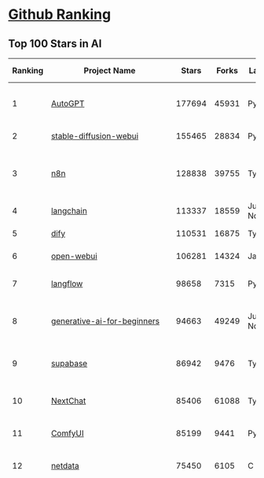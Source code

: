[Github Ranking](../README.md)
==========

## Top 100 Stars in AI

| Ranking | Project Name | Stars | Forks | Language | Open Issues | Description | Last Commit |
| ------- | ------------ | ----- | ----- | -------- | ----------- | ----------- | ----------- |
| 1 | [AutoGPT](https://github.com/Significant-Gravitas/AutoGPT) | 177694 | 45931 | Python | 157 | AutoGPT is the vision of accessible AI for everyone, to use and to build on. Our mission is to provide the tools, so that you can focus on what matters. | 2025-08-12T03:54:58Z |
| 2 | [stable-diffusion-webui](https://github.com/AUTOMATIC1111/stable-diffusion-webui) | 155465 | 28834 | Python | 2362 | Stable Diffusion web UI | 2025-05-03T06:17:03Z |
| 3 | [n8n](https://github.com/n8n-io/n8n) | 128838 | 39755 | TypeScript | 575 | Fair-code workflow automation platform with native AI capabilities. Combine visual building with custom code, self-host or cloud, 400+ integrations. | 2025-08-11T23:12:52Z |
| 4 | [langchain](https://github.com/langchain-ai/langchain) | 113337 | 18559 | Jupyter Notebook | 212 | 🦜🔗 Build context-aware reasoning applications | 2025-08-12T02:26:45Z |
| 5 | [dify](https://github.com/langgenius/dify) | 110531 | 16875 | TypeScript | 690 | Production-ready platform for agentic workflow development. | 2025-08-12T03:14:42Z |
| 6 | [open-webui](https://github.com/open-webui/open-webui) | 106281 | 14324 | JavaScript | 203 | User-friendly AI Interface (Supports Ollama, OpenAI API, ...) | 2025-08-11T23:48:07Z |
| 7 | [langflow](https://github.com/langflow-ai/langflow) | 98658 | 7315 | Python | 430 | Langflow is a powerful tool for building and deploying AI-powered agents and workflows. | 2025-08-12T00:44:27Z |
| 8 | [generative-ai-for-beginners](https://github.com/microsoft/generative-ai-for-beginners) | 94663 | 49249 | Jupyter Notebook | 11 | 21 Lessons, Get Started Building with Generative AI  🔗 https://microsoft.github.io/generative-ai-for-beginners/ | 2025-08-11T05:20:19Z |
| 9 | [supabase](https://github.com/supabase/supabase) | 86942 | 9476 | TypeScript | 249 | The Postgres development platform. Supabase gives you a dedicated Postgres database to build your web, mobile, and AI applications. | 2025-08-12T03:44:49Z |
| 10 | [NextChat](https://github.com/ChatGPTNextWeb/NextChat) | 85406 | 61088 | TypeScript | 660 | ✨ Light and Fast AI Assistant. Support: Web \| iOS \| MacOS \| Android \|  Linux \| Windows | 2025-08-10T09:21:12Z |
| 11 | [ComfyUI](https://github.com/comfyanonymous/ComfyUI) | 85199 | 9441 | Python | 2469 | The most powerful and modular diffusion model GUI, api and backend with a graph/nodes interface. | 2025-08-11T21:15:15Z |
| 12 | [netdata](https://github.com/netdata/netdata) | 75450 | 6105 | C | 166 | The fastest path to AI-powered full stack observability, even for lean teams. | 2025-08-12T00:24:34Z |
| 13 | [funNLP](https://github.com/fighting41love/funNLP) | 75372 | 14956 | Python | 34 | 中英文敏感词、语言检测、中外手机/电话归属地/运营商查询、名字推断性别、手机号抽取、身份证抽取、邮箱抽取、中日文人名库、中文缩写库、拆字词典、词汇情感值、停用词、反动词表、暴恐词表、繁简体转换、英文模拟中文发音、汪峰歌词生成器、职业名称词库、同义词库、反义词库、否定词库、汽车品牌词库、汽车零件词库、连续英文切割、各种中文词向量、公司名字大全、古诗词库、IT词库、财经词库、成语词库、地名词库、历史名人词库、诗词词库、医学词库、饮食词库、法律词库、汽车词库、动物词库、中文聊天语料、中文谣言数据、百度中文问答数据集、句子相似度匹配算法集合、bert资源、文本生成&摘要相关工具、cocoNLP信息抽取工具、国内电话号码正则匹配、清华大学XLORE:中英文跨语言百科知识图谱、清华大学人工智能技术系列报告、自然语言生成、NLU太难了系列、自动对联数据及机器人、用户名黑名单列表、罪名法务名词及分类模型、微信公众号语料、cs224n深度学习自然语言处理课程、中文手写汉字识别、中文自然语言处理 语料/数据集、变量命名神器、分词语料库+代码、任务型对话英文数据集、ASR 语音数据集 + 基于深度学习的中文语音识别系统、笑声检测器、Microsoft多语言数字/单位/如日期时间识别包、中华新华字典数据库及api(包括常用歇后语、成语、词语和汉字)、文档图谱自动生成、SpaCy 中文模型、Common Voice语音识别数据集新版、神经网络关系抽取、基于bert的命名实体识别、关键词(Keyphrase)抽取包pke、基于医疗领域知识图谱的问答系统、基于依存句法与语义角色标注的事件三元组抽取、依存句法分析4万句高质量标注数据、cnocr：用来做中文OCR的Python3包、中文人物关系知识图谱项目、中文nlp竞赛项目及代码汇总、中文字符数据、speech-aligner: 从“人声语音”及其“语言文本”产生音素级别时间对齐标注的工具、AmpliGraph: 知识图谱表示学习(Python)库：知识图谱概念链接预测、Scattertext 文本可视化(python)、语言/知识表示工具：BERT & ERNIE、中文对比英文自然语言处理NLP的区别综述、Synonyms中文近义词工具包、HarvestText领域自适应文本挖掘工具（新词发现-情感分析-实体链接等）、word2word：(Python)方便易用的多语言词-词对集：62种语言/3,564个多语言对、语音识别语料生成工具：从具有音频/字幕的在线视频创建自动语音识别(ASR)语料库、构建医疗实体识别的模型（包含词典和语料标注）、单文档非监督的关键词抽取、Kashgari中使用gpt-2语言模型、开源的金融投资数据提取工具、文本自动摘要库TextTeaser: 仅支持英文、人民日报语料处理工具集、一些关于自然语言的基本模型、基于14W歌曲知识库的问答尝试--功能包括歌词接龙and已知歌词找歌曲以及歌曲歌手歌词三角关系的问答、基于Siamese bilstm模型的相似句子判定模型并提供训练数据集和测试数据集、用Transformer编解码模型实现的根据Hacker News文章标题自动生成评论、用BERT进行序列标记和文本分类的模板代码、LitBank：NLP数据集——支持自然语言处理和计算人文学科任务的100部带标记英文小说语料、百度开源的基准信息抽取系统、虚假新闻数据集、Facebook: LAMA语言模型分析，提供Transformer-XL/BERT/ELMo/GPT预训练语言模型的统一访问接口、CommonsenseQA：面向常识的英文QA挑战、中文知识图谱资料、数据及工具、各大公司内部里大牛分享的技术文档 PDF 或者 PPT、自然语言生成SQL语句（英文）、中文NLP数据增强（EDA）工具、英文NLP数据增强工具 、基于医药知识图谱的智能问答系统、京东商品知识图谱、基于mongodb存储的军事领域知识图谱问答项目、基于远监督的中文关系抽取、语音情感分析、中文ULMFiT-情感分析-文本分类-语料及模型、一个拍照做题程序、世界各国大规模人名库、一个利用有趣中文语料库 qingyun 训练出来的中文聊天机器人、中文聊天机器人seqGAN、省市区镇行政区划数据带拼音标注、教育行业新闻语料库包含自动文摘功能、开放了对话机器人-知识图谱-语义理解-自然语言处理工具及数据、中文知识图谱：基于百度百科中文页面-抽取三元组信息-构建中文知识图谱、masr: 中文语音识别-提供预训练模型-高识别率、Python音频数据增广库、中文全词覆盖BERT及两份阅读理解数据、ConvLab：开源多域端到端对话系统平台、中文自然语言处理数据集、基于最新版本rasa搭建的对话系统、基于TensorFlow和BERT的管道式实体及关系抽取、一个小型的证券知识图谱/知识库、复盘所有NLP比赛的TOP方案、OpenCLaP：多领域开源中文预训练语言模型仓库、UER：基于不同语料+编码器+目标任务的中文预训练模型仓库、中文自然语言处理向量合集、基于金融-司法领域(兼有闲聊性质)的聊天机器人、g2pC：基于上下文的汉语读音自动标记模块、Zincbase 知识图谱构建工具包、诗歌质量评价/细粒度情感诗歌语料库、快速转化「中文数字」和「阿拉伯数字」、百度知道问答语料库、基于知识图谱的问答系统、jieba_fast 加速版的jieba、正则表达式教程、中文阅读理解数据集、基于BERT等最新语言模型的抽取式摘要提取、Python利用深度学习进行文本摘要的综合指南、知识图谱深度学习相关资料整理、维基大规模平行文本语料、StanfordNLP 0.2.0：纯Python版自然语言处理包、NeuralNLP-NeuralClassifier：腾讯开源深度学习文本分类工具、端到端的封闭域对话系统、中文命名实体识别：NeuroNER vs. BertNER、新闻事件线索抽取、2019年百度的三元组抽取比赛：“科学空间队”源码、基于依存句法的开放域文本知识三元组抽取和知识库构建、中文的GPT2训练代码、ML-NLP - 机器学习(Machine Learning)NLP面试中常考到的知识点和代码实现、nlp4han:中文自然语言处理工具集(断句/分词/词性标注/组块/句法分析/语义分析/NER/N元语法/HMM/代词消解/情感分析/拼写检查、XLM：Facebook的跨语言预训练语言模型、用基于BERT的微调和特征提取方法来进行知识图谱百度百科人物词条属性抽取、中文自然语言处理相关的开放任务-数据集-当前最佳结果、CoupletAI - 基于CNN+Bi-LSTM+Attention 的自动对对联系统、抽象知识图谱、MiningZhiDaoQACorpus - 580万百度知道问答数据挖掘项目、brat rapid annotation tool: 序列标注工具、大规模中文知识图谱数据：1.4亿实体、数据增强在机器翻译及其他nlp任务中的应用及效果、allennlp阅读理解:支持多种数据和模型、PDF表格数据提取工具 、 Graphbrain：AI开源软件库和科研工具，目的是促进自动意义提取和文本理解以及知识的探索和推断、简历自动筛选系统、基于命名实体识别的简历自动摘要、中文语言理解测评基准，包括代表性的数据集&基准模型&语料库&排行榜、树洞 OCR 文字识别 、从包含表格的扫描图片中识别表格和文字、语声迁移、Python口语自然语言处理工具集(英文)、 similarity：相似度计算工具包，java编写、海量中文预训练ALBERT模型 、Transformers 2.0 、基于大规模音频数据集Audioset的音频增强 、Poplar：网页版自然语言标注工具、图片文字去除，可用于漫画翻译 、186种语言的数字叫法库、Amazon发布基于知识的人-人开放领域对话数据集 、中文文本纠错模块代码、繁简体转换 、 Python实现的多种文本可读性评价指标、类似于人名/地名/组织机构名的命名体识别数据集 、东南大学《知识图谱》研究生课程(资料)、. 英文拼写检查库 、 wwsearch是企业微信后台自研的全文检索引擎、CHAMELEON：深度学习新闻推荐系统元架构 、 8篇论文梳理BERT相关模型进展与反思、DocSearch：免费文档搜索引擎、 LIDA：轻量交互式对话标注工具 、aili - the fastest in-memory index in the East 东半球最快并发索引 、知识图谱车音工作项目、自然语言生成资源大全 、中日韩分词库mecab的Python接口库、中文文本摘要/关键词提取、汉字字符特征提取器 (featurizer)，提取汉字的特征（发音特征、字形特征）用做深度学习的特征、中文生成任务基准测评 、中文缩写数据集、中文任务基准测评 - 代表性的数据集-基准(预训练)模型-语料库-baseline-工具包-排行榜、PySS3：面向可解释AI的SS3文本分类器机器可视化工具 、中文NLP数据集列表、COPE - 格律诗编辑程序、doccano：基于网页的开源协同多语言文本标注工具 、PreNLP：自然语言预处理库、简单的简历解析器，用来从简历中提取关键信息、用于中文闲聊的GPT2模型：GPT2-chitchat、基于检索聊天机器人多轮响应选择相关资源列表(Leaderboards、Datasets、Papers)、(Colab)抽象文本摘要实现集锦(教程 、词语拼音数据、高效模糊搜索工具、NLP数据增广资源集、微软对话机器人框架 、 GitHub Typo Corpus：大规模GitHub多语言拼写错误/语法错误数据集、TextCluster：短文本聚类预处理模块 Short text cluster、面向语音识别的中文文本规范化、BLINK：最先进的实体链接库、BertPunc：基于BERT的最先进标点修复模型、Tokenizer：快速、可定制的文本词条化库、中文语言理解测评基准，包括代表性的数据集、基准(预训练)模型、语料库、排行榜、spaCy 医学文本挖掘与信息提取 、 NLP任务示例项目代码集、 python拼写检查库、chatbot-list - 行业内关于智能客服、聊天机器人的应用和架构、算法分享和介绍、语音质量评价指标(MOSNet, BSSEval, STOI, PESQ, SRMR)、 用138GB语料训练的法文RoBERTa预训练语言模型 、BERT-NER-Pytorch：三种不同模式的BERT中文NER实验、无道词典 - 有道词典的命令行版本，支持英汉互查和在线查询、2019年NLP亮点回顾、 Chinese medical dialogue data 中文医疗对话数据集 、最好的汉字数字(中文数字)-阿拉伯数字转换工具、 基于百科知识库的中文词语多词义/义项获取与特定句子词语语义消歧、awesome-nlp-sentiment-analysis - 情感分析、情绪原因识别、评价对象和评价词抽取、LineFlow：面向所有深度学习框架的NLP数据高效加载器、中文医学NLP公开资源整理 、MedQuAD：(英文)医学问答数据集、将自然语言数字串解析转换为整数和浮点数、Transfer Learning in Natural Language Processing (NLP) 、面向语音识别的中文/英文发音辞典、Tokenizers：注重性能与多功能性的最先进分词器、CLUENER 细粒度命名实体识别 Fine Grained Named Entity Recognition、 基于BERT的中文命名实体识别、中文谣言数据库、NLP数据集/基准任务大列表、nlp相关的一些论文及代码, 包括主题模型、词向量(Word Embedding)、命名实体识别(NER)、文本分类(Text Classificatin)、文本生成(Text Generation)、文本相似性(Text Similarity)计算等，涉及到各种与nlp相关的算法，基于keras和tensorflow 、Python文本挖掘/NLP实战示例、 Blackstone：面向非结构化法律文本的spaCy pipeline和NLP模型通过同义词替换实现文本“变脸” 、中文 预训练 ELECTREA 模型: 基于对抗学习 pretrain Chinese Model 、albert-chinese-ner - 用预训练语言模型ALBERT做中文NER 、基于GPT2的特定主题文本生成/文本增广、开源预训练语言模型合集、多语言句向量包、编码、标记和实现：一种可控高效的文本生成方法、 英文脏话大列表 、attnvis：GPT2、BERT等transformer语言模型注意力交互可视化、CoVoST：Facebook发布的多语种语音-文本翻译语料库，包括11种语言(法语、德语、荷兰语、俄语、西班牙语、意大利语、土耳其语、波斯语、瑞典语、蒙古语和中文)的语音、文字转录及英文译文、Jiagu自然语言处理工具 - 以BiLSTM等模型为基础，提供知识图谱关系抽取 中文分词 词性标注 命名实体识别 情感分析 新词发现 关键词 文本摘要 文本聚类等功能、用unet实现对文档表格的自动检测，表格重建、NLP事件提取文献资源列表 、 金融领域自然语言处理研究资源大列表、CLUEDatasetSearch - 中英文NLP数据集：搜索所有中文NLP数据集，附常用英文NLP数据集 、medical_NER - 中文医学知识图谱命名实体识别 、(哈佛)讲因果推理的免费书、知识图谱相关学习资料/数据集/工具资源大列表、Forte：灵活强大的自然语言处理pipeline工具集 、Python字符串相似性算法库、PyLaia：面向手写文档分析的深度学习工具包、TextFooler：针对文本分类/推理的对抗文本生成模块、Haystack：灵活、强大的可扩展问答(QA)框架、中文关键短语抽取工具 | 2024-05-10T07:38:24Z |
| 14 | [system-prompts-and-models-of-ai-tools](https://github.com/x1xhlol/system-prompts-and-models-of-ai-tools) | 75038 | 21121 | None | 44 | FULL v0, Cursor, Manus, Same.dev, Lovable, Devin, Replit Agent, Windsurf Agent, VSCode Agent, Dia Browser, Xcode, Trae AI, Cluely & Orchids.app (And other Open Sourced) System Prompts, Tools & AI Models. | 2025-08-11T21:39:29Z |
| 15 | [Deep-Live-Cam](https://github.com/hacksider/Deep-Live-Cam) | 72438 | 10442 | Python | 67 | real time face swap and one-click video deepfake with only a single image | 2025-08-11T13:37:45Z |
| 16 | [gemini-cli](https://github.com/google-gemini/gemini-cli) | 68769 | 6840 | TypeScript | 1457 | An open-source AI agent that brings the power of Gemini directly into your terminal. | 2025-08-12T03:16:23Z |
| 17 | [browser-use](https://github.com/browser-use/browser-use) | 67397 | 7782 | Python | 503 | 🌐 Make websites accessible for AI agents. Automate tasks online with ease. | 2025-08-12T00:03:29Z |
| 18 | [awesome-mcp-servers](https://github.com/punkpeye/awesome-mcp-servers) | 65675 | 5259 | None | 26 | A collection of MCP servers. | 2025-08-11T14:32:06Z |
| 19 | [AppFlowy](https://github.com/AppFlowy-IO/AppFlowy) | 64838 | 4490 | Dart | 968 | Bring projects, wikis, and teams together with AI. AppFlowy is the AI collaborative workspace where you achieve more without losing control of your data. The leading open source Notion alternative. | 2025-08-05T13:51:16Z |
| 20 | [lobe-chat](https://github.com/lobehub/lobe-chat) | 64347 | 13363 | TypeScript | 861 | 🤯 Lobe Chat - an open-source, modern design AI chat framework. Supports multiple AI providers (OpenAI / Claude 4 / Gemini / DeepSeek / Ollama / Qwen), Knowledge Base (file upload / RAG ), one click install MCP Marketplace and Artifacts / Thinking. One-click FREE deployment of your private AI Agent application. | 2025-08-12T03:05:08Z |
| 21 | [LLMs-from-scratch](https://github.com/rasbt/LLMs-from-scratch) | 63211 | 8864 | Jupyter Notebook | 5 | Implement a ChatGPT-like LLM in PyTorch from scratch, step by step | 2025-08-05T18:42:24Z |
| 22 | [ragflow](https://github.com/infiniflow/ragflow) | 62158 | 6349 | TypeScript | 2590 | RAGFlow is an open-source RAG (Retrieval-Augmented Generation) engine based on deep document understanding. | 2025-08-12T03:01:16Z |
| 23 | [MetaGPT](https://github.com/FoundationAgents/MetaGPT) | 57801 | 6948 | Python | 9 | 🌟 The Multi-Agent Framework: First AI Software Company, Towards Natural Language Programming | 2025-06-30T11:45:55Z |
| 24 | [awesome-llm-apps](https://github.com/Shubhamsaboo/awesome-llm-apps) | 57006 | 6772 | Python | 4 | Collection of awesome LLM apps with AI Agents and RAG using OpenAI, Anthropic, Gemini and opensource models. | 2025-08-11T18:51:37Z |
| 25 | [LLaMA-Factory](https://github.com/hiyouga/LLaMA-Factory) | 55983 | 6864 | Python | 555 | Unified Efficient Fine-Tuning of 100+ LLMs & VLMs (ACL 2024) | 2025-08-11T15:17:34Z |
| 26 | [gpt-engineer](https://github.com/AntonOsika/gpt-engineer) | 54687 | 7256 | Python | 31 | CLI platform to experiment with codegen. Precursor to: https://lovable.dev | 2025-05-14T10:15:10Z |
| 27 | [ChatGPT](https://github.com/lencx/ChatGPT) | 53999 | 6144 | Rust | 834 | 🔮 ChatGPT Desktop Application (Mac, Windows and Linux) | 2024-08-29T17:58:11Z |
| 28 | [meilisearch](https://github.com/meilisearch/meilisearch) | 52699 | 2118 | Rust | 213 | A lightning-fast search engine API bringing AI-powered hybrid search to your sites and applications. | 2025-08-11T18:03:00Z |
| 29 | [crawl4ai](https://github.com/unclecode/crawl4ai) | 50754 | 4990 | Python | 147 | 🚀🤖 Crawl4AI: Open-source LLM Friendly Web Crawler & Scraper. Don't be shy, join here: https://discord.gg/jP8KfhDhyN | 2025-08-11T16:44:01Z |
| 30 | [OpenBB](https://github.com/OpenBB-finance/OpenBB) | 48970 | 4547 | Python | 49 | Financial data aggregator for humans and AI agents. | 2025-08-10T18:39:51Z |
| 31 | [autogen](https://github.com/microsoft/autogen) | 48568 | 7422 | Python | 391 | A programming framework for agentic AI 🤖 PyPi: autogen-agentchat Discord: https://aka.ms/autogen-discord Office Hour: https://aka.ms/autogen-officehour | 2025-08-11T16:13:21Z |
| 32 | [anything-llm](https://github.com/Mintplex-Labs/anything-llm) | 47741 | 4883 | JavaScript | 253 | The all-in-one Desktop & Docker AI application with built-in RAG, AI agents, No-code agent builder, MCP compatibility,  and more. | 2025-08-11T22:46:10Z |
| 33 | [firecrawl](https://github.com/mendableai/firecrawl) | 46764 | 4251 | TypeScript | 143 | 🔥 Turn entire websites into LLM-ready markdown or structured data. Scrape, crawl and extract with a single API. | 2025-08-11T19:52:23Z |
| 34 | [unsloth](https://github.com/unslothai/unsloth) | 43821 | 3538 | Python | 700 | Fine-tuning & Reinforcement Learning for LLMs. 🦥 Train OpenAI gpt-oss, Qwen3, Llama 4, DeepSeek-R1, Gemma 3, TTS 2x faster with 70% less VRAM. | 2025-08-09T22:53:29Z |
| 35 | [JeecgBoot](https://github.com/jeecgboot/JeecgBoot) | 43597 | 15498 | Java | 18 | 🔥企业级低代码平台集成了AI应用平台，帮助企业快速实现低代码开发和构建AI应用！前后端分离架构 SpringBoot，SpringCloud、Mybatis，Ant Design4、 Vue3.0、TS+vite！强大的代码生成器让前后端代码一键生成，无需写任何代码! 引领AI低代码开发模式: AI生成->OnlineCoding-> 代码生成-> 手工MERGE，显著的提高效率，又不失灵活~ | 2025-08-12T01:43:30Z |
| 36 | [Flowise](https://github.com/FlowiseAI/Flowise) | 42553 | 21816 | TypeScript | 591 | Build AI Agents, Visually | 2025-08-11T12:09:44Z |
| 37 | [ClickHouse](https://github.com/ClickHouse/ClickHouse) | 42270 | 7548 | C++ | 4333 | ClickHouse® is a real-time analytics database management system | 2025-08-12T03:33:54Z |
| 38 | [kong](https://github.com/Kong/kong) | 41519 | 4963 | Lua | 71 | 🦍 The Cloud-Native API Gateway and AI Gateway. | 2025-08-06T03:35:21Z |
| 39 | [airflow](https://github.com/apache/airflow) | 41514 | 15435 | Python | 1294 | Apache Airflow - A platform to programmatically author, schedule, and monitor workflows | 2025-08-12T03:00:54Z |
| 40 | [ailearning](https://github.com/apachecn/ailearning) | 41240 | 11577 | Python | 3 | AiLearning：数据分析+机器学习实战+线性代数+PyTorch+NLTK+TF2 | 2024-11-12T16:21:55Z |
| 41 | [ColossalAI](https://github.com/hpcaitech/ColossalAI) | 41076 | 4529 | Python | 426 | Making large AI models cheaper, faster and more accessible | 2025-08-11T17:41:53Z |
| 42 | [GitHubDaily](https://github.com/GitHubDaily/GitHubDaily) | 39550 | 4112 | None | 397 | 坚持分享 GitHub 上高质量、有趣实用的开源技术教程、开发者工具、编程网站、技术资讯。A list cool, interesting projects of GitHub. | 2025-03-20T08:54:47Z |
| 43 | [AI-For-Beginners](https://github.com/microsoft/AI-For-Beginners) | 39549 | 7645 | Jupyter Notebook | 27 | 12 Weeks, 24 Lessons, AI for All! | 2025-08-07T11:59:26Z |
| 44 | [ai-hedge-fund](https://github.com/virattt/ai-hedge-fund) | 39236 | 6900 | Python | 18 | An AI Hedge Fund Team | 2025-08-11T21:47:04Z |
| 45 | [MoneyPrinterTurbo](https://github.com/harry0703/MoneyPrinterTurbo) | 39022 | 5643 | Python | 179 | 利用AI大模型，一键生成高清短视频 Generate short videos with one click using AI LLM. | 2025-06-11T06:34:54Z |
| 46 | [upscayl](https://github.com/upscayl/upscayl) | 38577 | 1786 | TypeScript | 55 | 🆙 Upscayl - #1 Free and Open Source AI Image Upscaler for Linux, MacOS and Windows. | 2025-08-01T14:28:41Z |
| 47 | [chatgpt-on-wechat](https://github.com/zhayujie/chatgpt-on-wechat) | 38460 | 9371 | Python | 299 | 基于大模型搭建的聊天机器人，同时支持 微信公众号、企业微信应用、飞书、钉钉 等接入，可选择ChatGPT/Claude/DeepSeek/文心一言/讯飞星火/通义千问/ Gemini/GLM-4/Kimi/LinkAI，能处理文本、语音和图片，访问操作系统和互联网，支持基于自有知识库进行定制企业智能客服。 | 2025-08-08T02:47:49Z |
| 48 | [ray](https://github.com/ray-project/ray) | 38421 | 6693 | Python | 2711 | Ray is an AI compute engine. Ray consists of a core distributed runtime and a set of AI Libraries for accelerating ML workloads. | 2025-08-12T03:01:22Z |
| 49 | [quivr](https://github.com/QuivrHQ/quivr) | 38258 | 3671 | Python | 2 | Opiniated RAG for integrating GenAI in your apps 🧠   Focus on your product rather than the RAG. Easy integration in existing products with customisation!  Any LLM: GPT4, Groq, Llama. Any Vectorstore: PGVector, Faiss. Any Files. Anyway you want.  | 2025-07-09T12:55:23Z |
| 50 | [mem0](https://github.com/mem0ai/mem0) | 38100 | 3963 | Python | 382 | Universal memory layer for AI Agents; Announcing OpenMemory MCP - local and secure memory management. | 2025-08-11T17:57:29Z |
| 51 | [photoprism](https://github.com/photoprism/photoprism) | 38097 | 2122 | Go | 423 | AI-Powered Photos App for the Decentralized Web 🌈💎✨ | 2025-08-11T16:12:17Z |
| 52 | [Open-Assistant](https://github.com/LAION-AI/Open-Assistant) | 37432 | 3292 | Python | 228 | OpenAssistant is a chat-based assistant that understands tasks, can interact with third-party systems, and retrieve information dynamically to do so. | 2024-08-17T01:55:35Z |
| 53 | [aider](https://github.com/Aider-AI/aider) | 36563 | 3376 | Python | 983 | aider is AI pair programming in your terminal | 2025-08-11T20:39:41Z |
| 54 | [MockingBird](https://github.com/babysor/MockingBird) | 36521 | 5264 | Python | 476 | 🚀AI拟声: 5秒内克隆您的声音并生成任意语音内容 Clone a voice in 5 seconds to generate arbitrary speech in real-time | 2024-11-15T05:00:29Z |
| 55 | [chatbox](https://github.com/chatboxai/chatbox) | 36177 | 3475 | TypeScript | 805 | User-friendly Desktop Client App for AI Models/LLMs (GPT, Claude, Gemini, Ollama...) | 2025-08-07T12:18:54Z |
| 56 | [google-research](https://github.com/google-research/google-research) | 36170 | 8158 | Jupyter Notebook | 1059 | Google Research | 2025-08-11T17:16:36Z |
| 57 | [docling](https://github.com/docling-project/docling) | 35752 | 2430 | Python | 463 | Get your documents ready for gen AI | 2025-08-11T16:26:09Z |
| 58 | [crewAI](https://github.com/crewAIInc/crewAI) | 35582 | 4772 | Python | 50 | Framework for orchestrating role-playing, autonomous AI agents. By fostering collaborative intelligence, CrewAI empowers agents to work together seamlessly, tackling complex tasks. | 2025-08-11T21:13:47Z |
| 59 | [mindsdb](https://github.com/mindsdb/mindsdb) | 35178 | 5670 | Python | 46 | AI's query engine - Platform for building AI that can answer questions over large scale federated data. - The only MCP Server you'll ever need | 2025-08-11T15:44:11Z |
| 60 | [AgentGPT](https://github.com/reworkd/AgentGPT) | 34712 | 9464 | TypeScript | 129 | 🤖 Assemble, configure, and deploy autonomous AI Agents in your browser. | 2025-04-29T01:19:32Z |
| 61 | [LocalAI](https://github.com/mudler/LocalAI) | 34493 | 2695 | Go | 402 | :robot: The free, Open Source alternative to OpenAI, Claude and others. Self-hosted and local-first. Drop-in replacement for OpenAI,  running on consumer-grade hardware. No GPU required. Runs gguf, transformers, diffusers and many more models architectures. Features: Generate Text, Audio, Video, Images, Voice Cloning, Distributed, P2P inference | 2025-08-12T03:55:06Z |
| 62 | [gold-miner](https://github.com/xitu/gold-miner) | 34233 | 5046 | None | 9 | 🥇掘金翻译计划，可能是世界最大最好的英译中技术社区，最懂读者和译者的翻译平台： | 2024-04-17T09:44:37Z |
| 63 | [cursor-free-vip](https://github.com/yeongpin/cursor-free-vip) | 34216 | 4190 | Python | 539 | [Support 0.49.x]（Reset Cursor AI MachineID & Bypass Higher Token Limit） Cursor Ai ，自动重置机器ID ， 免费升级使用Pro功能: You've reached your trial request limit. / Too many free trial accounts used on this machine. Please upgrade to pro. We have this limit in place to prevent abuse. Please let us know if you believe this is a mistake. | 2025-06-18T02:18:31Z |
| 64 | [ai-agents-for-beginners](https://github.com/microsoft/ai-agents-for-beginners) | 34080 | 10447 | Jupyter Notebook | 11 | 11 Lessons to Get Started Building AI Agents | 2025-07-24T10:58:47Z |
| 65 | [gpt-pilot](https://github.com/Pythagora-io/gpt-pilot) | 33287 | 3405 | Python | 236 | The first real AI developer | 2025-03-04T06:26:32Z |
| 66 | [Fabric](https://github.com/danielmiessler/Fabric) | 33001 | 3393 | JavaScript | 156 | Fabric is an open-source framework for augmenting humans using AI. It provides a modular system for solving specific problems using a crowdsourced set of AI prompts that can be used anywhere. | 2025-08-11T18:26:49Z |
| 67 | [ruoyi-vue-pro](https://github.com/YunaiV/ruoyi-vue-pro) | 32729 | 7052 | Java | 6 | 🔥 官方推荐 🔥 RuoYi-Vue 全新 Pro 版本，优化重构所有功能。基于 Spring Boot + MyBatis Plus + Vue & Element 实现的后台管理系统 + 微信小程序，支持 RBAC 动态权限、数据权限、SaaS 多租户、Flowable 工作流、三方登录、支付、短信、商城、CRM、ERP、AI 大模型等功能。你的 ⭐️ Star ⭐️，是作者生发的动力！ | 2025-08-08T08:17:46Z |
| 68 | [awesome-cursorrules](https://github.com/PatrickJS/awesome-cursorrules) | 32340 | 2664 | MDX | 33 | 📄  Configuration files that enhance Cursor AI editor experience with custom rules and behaviors | 2025-08-07T18:07:24Z |
| 69 | [spaCy](https://github.com/explosion/spaCy) | 32152 | 4557 | Python | 165 | 💫 Industrial-strength Natural Language Processing (NLP) in Python | 2025-05-28T15:28:05Z |
| 70 | [chatbot-ui](https://github.com/mckaywrigley/chatbot-ui) | 32031 | 9275 | TypeScript | 174 | AI chat for any model. | 2024-08-03T00:38:07Z |
| 71 | [tabby](https://github.com/TabbyML/tabby) | 31942 | 1557 | Rust | 203 | Self-hosted AI coding assistant | 2025-08-08T20:03:57Z |
| 72 | [nacos](https://github.com/alibaba/nacos) | 31892 | 13115 | Java | 255 | an easy-to-use dynamic service discovery, configuration and service management platform for building AI cloud native applications. | 2025-08-11T09:30:44Z |
| 73 | [fairseq](https://github.com/facebookresearch/fairseq) | 31704 | 6587 | Python | 1191 | Facebook AI Research Sequence-to-Sequence Toolkit written in Python. | 2025-06-10T21:41:39Z |
| 74 | [agno](https://github.com/agno-agi/agno) | 31641 | 4016 | Python | 119 | Full-stack framework for building Multi-Agent Systems with memory, knowledge and reasoning. | 2025-08-12T02:23:53Z |
| 75 | [Folo](https://github.com/RSSNext/Folo) | 31156 | 1417 | TypeScript | 180 | 🧡 Follow everything in one place | 2025-08-11T17:36:01Z |
| 76 | [netron](https://github.com/lutzroeder/netron) | 31155 | 2969 | JavaScript | 26 | Visualizer for neural network, deep learning and machine learning models | 2025-08-12T01:59:19Z |
| 77 | [cursor](https://github.com/cursor/cursor) | 31036 | 2009 | None | 1999 | The AI Code Editor | 2024-10-13T19:23:26Z |
| 78 | [khoj](https://github.com/khoj-ai/khoj) | 30700 | 1764 | Python | 75 | Your AI second brain. Self-hostable. Get answers from the web or your docs. Build custom agents, schedule automations, do deep research. Turn any online or local LLM into your personal, autonomous AI (gpt, claude, gemini, llama, qwen, mistral). Get started - free. | 2025-08-09T21:05:21Z |
| 79 | [AI-Expert-Roadmap](https://github.com/AMAI-GmbH/AI-Expert-Roadmap) | 30167 | 2529 | JavaScript | 20 | Roadmap to becoming an Artificial Intelligence Expert in 2022 | 2023-12-31T02:20:16Z |
| 80 | [roop](https://github.com/s0md3v/roop) | 30119 | 6839 | Python | 0 | one-click face swap | 2024-08-19T12:57:17Z |
| 81 | [pytorch-lightning](https://github.com/Lightning-AI/pytorch-lightning) | 29927 | 3553 | Python | 952 | Pretrain, finetune ANY AI model of ANY size on multiple GPUs, TPUs with zero code changes. | 2025-08-11T20:29:35Z |
| 82 | [exo](https://github.com/exo-explore/exo) | 29869 | 1913 | Python | 358 | Run your own AI cluster at home with everyday devices 📱💻 🖥️⌚ | 2025-03-21T22:23:32Z |
| 83 | [Mr.-Ranedeer-AI-Tutor](https://github.com/JushBJJ/Mr.-Ranedeer-AI-Tutor) | 29621 | 3380 | None | 13 | A GPT-4 AI Tutor Prompt for customizable personalized learning experiences. | 2025-06-14T06:58:48Z |
| 84 | [llm-app](https://github.com/pathwaycom/llm-app) | 29186 | 832 | Jupyter Notebook | 5 | Ready-to-run cloud templates for RAG, AI pipelines, and enterprise search with live data. 🐳Docker-friendly.⚡Always in sync with Sharepoint, Google Drive, S3, Kafka, PostgreSQL, real-time data APIs, and more. | 2025-07-30T12:13:39Z |
| 85 | [LibreChat](https://github.com/danny-avila/LibreChat) | 28962 | 5333 | TypeScript | 158 | Enhanced ChatGPT Clone: Features Agents, DeepSeek, Anthropic, AWS, OpenAI, Responses API, Azure, Groq, o1, GPT-5, Mistral, OpenRouter, Vertex AI, Gemini, Artifacts, AI model switching, message search, Code Interpreter, langchain, DALL-E-3, OpenAPI Actions, Functions, Secure Multi-User Auth, Presets, open-source for self-hosting. Active project. | 2025-08-12T02:46:08Z |
| 86 | [Jobs_Applier_AI_Agent_AIHawk](https://github.com/feder-cr/Jobs_Applier_AI_Agent_AIHawk) | 28552 | 4319 | Python | 11 | AIHawk aims to easy job hunt process by automating the job application process. Utilizing artificial intelligence, it enables users to apply for multiple jobs in a tailored way. | 2025-05-28T13:24:12Z |
| 87 | [continue](https://github.com/continuedev/continue) | 28275 | 3314 | TypeScript | 913 | ⏩ Create, share, and use custom AI code assistants with our open-source IDE extensions and hub of rules, tools, and models | 2025-08-12T03:43:15Z |
| 88 | [qlib](https://github.com/microsoft/qlib) | 28079 | 4338 | Python | 252 | Qlib is an AI-oriented Quant investment platform that aims to use AI tech to empower Quant Research, from exploring ideas to implementing productions. Qlib supports diverse ML modeling paradigms, including supervised learning, market dynamics modeling, and RL, and is now equipped with https://github.com/microsoft/RD-Agent to automate R&D process. | 2025-08-07T07:04:39Z |
| 89 | [so-vits-svc](https://github.com/svc-develop-team/so-vits-svc) | 27499 | 5025 | Python | 21 | SoftVC VITS Singing Voice Conversion | 2023-11-11T13:11:31Z |
| 90 | [Genesis](https://github.com/Genesis-Embodied-AI/Genesis) | 27027 | 2457 | Python | 113 | A generative world for general-purpose robotics & embodied AI learning. | 2025-08-11T08:32:41Z |
| 91 | [nx](https://github.com/nrwl/nx) | 26625 | 2579 | TypeScript | 607 | An AI-first build platform that connects everything from your editor to CI. Helping you deliver fast, without breaking things. | 2025-08-11T22:14:03Z |
| 92 | [PDFMathTranslate](https://github.com/Byaidu/PDFMathTranslate) | 26308 | 2284 | Python | 111 | PDF scientific paper translation with preserved formats - 基于 AI 完整保留排版的 PDF 文档全文双语翻译，支持 Google/DeepL/Ollama/OpenAI 等服务，提供 CLI/GUI/MCP/Docker/Zotero | 2025-08-11T20:37:04Z |
| 93 | [generative-models](https://github.com/Stability-AI/generative-models) | 26277 | 2935 | Python | 270 | Generative Models by Stability AI | 2025-05-20T14:53:33Z |
| 94 | [500-AI-Machine-learning-Deep-learning-Computer-vision-NLP-Projects-with-code](https://github.com/ashishpatel26/500-AI-Machine-learning-Deep-learning-Computer-vision-NLP-Projects-with-code) | 26204 | 6020 | None | 43 | 500 AI Machine learning Deep learning Computer vision NLP Projects with code | 2025-08-01T11:54:09Z |
| 95 | [semantic-kernel](https://github.com/microsoft/semantic-kernel) | 25749 | 4127 | C# | 469 | Integrate cutting-edge LLM technology quickly and easily into your apps | 2025-08-11T09:57:44Z |
| 96 | [InvokeAI](https://github.com/invoke-ai/InvokeAI) | 25698 | 2637 | TypeScript | 760 | Invoke is a leading creative engine for Stable Diffusion models, empowering professionals, artists, and enthusiasts to generate and create visual media using the latest AI-driven technologies. The solution offers an industry leading WebUI, and serves as the foundation for multiple commercial products. | 2025-08-12T01:53:25Z |
| 97 | [composio](https://github.com/ComposioHQ/composio) | 25608 | 4379 | TypeScript | 57 | Composio equips your AI agents & LLMs with 100+ high-quality integrations via function calling | 2025-08-11T06:40:13Z |
| 98 | [FastGPT](https://github.com/labring/FastGPT) | 25447 | 6540 | TypeScript | 575 | FastGPT is a knowledge-based platform built on the LLMs, offers a comprehensive suite of out-of-the-box capabilities such as data processing, RAG retrieval, and visual AI workflow orchestration, letting you easily develop and deploy complex question-answering systems without the need for extensive setup or configuration. | 2025-08-12T02:39:03Z |
| 99 | [qdrant](https://github.com/qdrant/qdrant) | 25248 | 1765 | Rust | 341 | Qdrant - High-performance, massive-scale Vector Database and Vector Search Engine for the next generation of AI. Also available in the cloud https://cloud.qdrant.io/ | 2025-08-12T03:24:09Z |
| 100 | [context7](https://github.com/upstash/context7) | 25173 | 1276 | JavaScript | 72 | Context7 MCP Server -- Up-to-date code documentation for LLMs and AI code editors | 2025-08-09T12:14:37Z |

